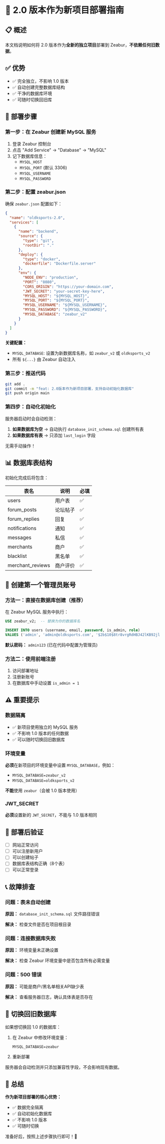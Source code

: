# 🚀 2.0 版本作为新项目部署指南

## 📋 概述

本文档说明如何将 2.0 版本作为**全新的独立项目**部署到 Zeabur，**不依赖任何旧数据**。

## ✅ 优势

- ✅ 完全独立，不影响 1.0 版本
- ✅ 自动创建完整数据库结构
- ✅ 干净的数据库环境
- ✅ 可随时切换回旧库

## 🎯 部署步骤

### 第一步：在 Zeabur 创建新 MySQL 服务

1. 登录 Zeabur 控制台
2. 点击 "Add Service" → "Database" → "MySQL"
3. 记下数据库信息：
   - `MYSQL_HOST`
   - `MYSQL_PORT` (默认 3306)
   - `MYSQL_USERNAME`
   - `MYSQL_PASSWORD`

### 第二步：配置 zeabur.json

确保 `zeabur.json` 配置如下：

```json
{
  "name": "oldksports-2.0",
  "services": [
    {
      "name": "backend",
      "source": {
        "type": "git",
        "rootDir": "."
      },
      "deploy": {
        "type": "docker",
        "dockerfile": "Dockerfile.server"
      },
      "env": {
        "NODE_ENV": "production",
        "PORT": "8080",
        "CORS_ORIGIN": "https://your-domain.com",
        "JWT_SECRET": "your-secret-key-here",
        "MYSQL_HOST": "${MYSQL_HOST}",
        "MYSQL_PORT": "${MYSQL_PORT}",
        "MYSQL_USERNAME": "${MYSQL_USERNAME}",
        "MYSQL_PASSWORD": "${MYSQL_PASSWORD}",
        "MYSQL_DATABASE": "zeabur_v2"
      }
    }
  ]
}
```

**关键配置：**
- `MYSQL_DATABASE`: 设置为新数据库名称，如 `zeabur_v2` 或 `oldksports_v2`
- 所有 `${...}` 由 Zeabur 自动注入

### 第三步：推送代码

```bash
git add .
git commit -m "feat: 2.0版本作为新项目部署，支持自动初始化数据库"
git push origin main
```

### 第四步：自动化初始化

服务器启动时会自动检测：

1. **如果数据库为空** → 自动执行 `database_init_schema.sql` 创建所有表
2. **如果数据库有表** → 只添加 `last_login` 字段

无需手动操作！

## 📊 数据库表结构

初始化完成后将包含：

| 表名 | 说明 | 必填 |
|-----|------|-----|
| users | 用户表 | ✅ |
| forum_posts | 论坛帖子 | ✅ |
| forum_replies | 回复 | ✅ |
| notifications | 通知 | ✅ |
| messages | 私信 | ✅ |
| merchants | 商户 | ✅ |
| blacklist | 黑名单 | ✅ |
| merchant_reviews | 商户评价 | ✅ |

## 🔐 创建第一个管理员账号

### 方法一：直接在数据库创建（推荐）

在 Zeabur MySQL 服务中执行：

```sql
USE zeabur_v2;  -- 替换为你的数据库名

INSERT INTO users (username, email, password, is_admin, role) 
VALUES ('admin', 'admin@oldksports.com', '$2b$10$8tr8vrgRdHBJ42lKB92jl.GJd5Sl9xG8MYZFNBZW58hEqqodCIGC2', 1, '管理员');
```

**默认密码：** `admin123` (已在代码中配置为管理员)

### 方法二：使用前端注册

1. 访问部署地址
2. 注册新账号
3. 在数据库中手动设置 `is_admin = 1`

## ⚠️ 重要提示

### 数据隔离

- ✅ 新项目使用独立的 MySQL 服务
- ✅ 不影响 1.0 版本的任何数据
- ✅ 可以随时切换回旧数据库

### 环境变量

**必须**在新项目的环境变量中设置 `MYSQL_DATABASE`，例如：
- `MYSQL_DATABASE=zeabur_v2`
- `MYSQL_DATABASE=oldksports_v2`

**不能**使用 `zeabur`（会被 1.0 版本使用）

### JWT_SECRET

**必须**设置新的 `JWT_SECRET`，不能与 1.0 版本相同

## 🎉 部署后验证

- [ ] 网站正常访问
- [ ] 可以注册新用户
- [ ] 可以创建帖子
- [ ] 数据库表结构正确（8个表）
- [ ] 可以正常登录

## 📞 故障排查

### 问题：表未自动创建

**原因：** `database_init_schema.sql` 文件路径错误

**解决：** 检查文件是否在项目根目录

### 问题：连接数据库失败

**原因：** 环境变量未正确设置

**解决：** 检查 Zeabur 环境变量中是否包含所有必需变量

### 问题：500 错误

**原因：** 可能是商户/黑名单相关API缺少表

**解决：** 查看服务器日志，确认具体表是否存在

## 🔄 切换回旧数据库

如果想切换回 1.0 的数据库：

1. 在 Zeabur 中修改环境变量：
   ```
   MYSQL_DATABASE=zeabur
   ```

2. 重新部署

服务器会自动检测并只添加兼容性字段，不会影响现有数据。

## 📝 总结

**作为新项目部署的核心优势：**
- ✅ 数据完全隔离
- ✅ 自动初始化数据库
- ✅ 不影响 1.0 版本
- ✅ 可随时切换

准备好后，按照上述步骤执行即可！🚀

